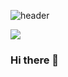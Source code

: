 ![header](https://capsule-render.vercel.app/api?type=waving&section=header&text=Minchan%20Lee&fontSize=70&color=auto&height=150)

<p>
  <a href="mailto:shigatsu970704@gmail.com" target="_blank"><img src="https://img.shields.io/badge/shigatsu970704@gmail.com-EA4335?style=flat-square&logo=Gmail&logoColor=white"/></a>
</p>

### Hi there 👋

<!--
**ShigatsuEl/ShigatsuEl** is a ✨ _special_ ✨ repository because its `README.md` (this file) appears on your GitHub profile.

Here are some ideas to get you started:

- 🔭 I’m currently working on ...
- 🌱 I’m currently learning ...
- 👯 I’m looking to collaborate on ...
- 🤔 I’m looking for help with ...
- 💬 Ask me about ...
- 📫 How to reach me: ...
- 😄 Pronouns: ...
- ⚡ Fun fact: ...
-->
